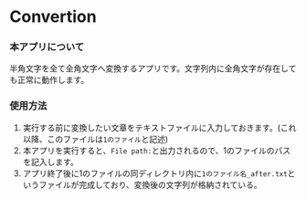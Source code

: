 # Convertion
### 本アプリについて
半角文字を全て全角文字へ変換するアプリです。文字列内に全角文字が存在しても正常に動作します。
### 使用方法
1. 実行する前に変換したい文章をテキストファイルに入力しておきます。(これ以降、このファイルは`1のファイル`と記述)
2. 本アプリを実行すると、`File path:`と出力されるので、1のファイルのパスを記入します。
3. アプリ終了後に1のファイルの同ディレクトリ内に`1のファイル名_after.txt`というファイルが完成しており、変換後の文字列が格納されている。
